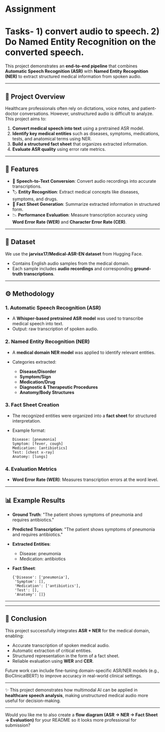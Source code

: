 # Assignment
# Tasks- 1) convert audio to speech. 2) Do Named Entity Recognition on the converted speech.


This project demonstrates an **end-to-end pipeline** that combines **Automatic Speech Recognition (ASR)** with **Named Entity Recognition (NER)** to extract structured medical information from spoken audio.

---

## 📌 Project Overview

Healthcare professionals often rely on dictations, voice notes, and patient-doctor conversations. However, unstructured audio is difficult to analyze.
This project aims to:

1. **Convert medical speech into text** using a pretrained ASR model.
2. **Identify key medical entities** such as diseases, symptoms, medications, tests, and anatomical terms using NER.
3. **Build a structured fact sheet** that organizes extracted information.
4. **Evaluate ASR quality** using error rate metrics.

---

## 🚀 Features

* 🎤 **Speech-to-Text Conversion**: Convert audio recordings into accurate transcriptions.
* 🏷️ **Entity Recognition**: Extract medical concepts like diseases, symptoms, and drugs.
* 📑 **Fact Sheet Generation**: Summarize extracted information in structured form.
* 📉 **Performance Evaluation**: Measure transcription accuracy using **Word Error Rate (WER)** and **Character Error Rate (CER)**.

---

## 📂 Dataset

We use the **jarvisx17/Medical-ASR-EN dataset** from Hugging Face.

* Contains English audio samples from the medical domain.
* Each sample includes **audio recordings** and corresponding **ground-truth transcriptions**.

---

## ⚙️ Methodology

### 1. Automatic Speech Recognition (ASR)

* A **Whisper-based pretrained ASR model** was used to transcribe medical speech into text.
* Output: raw transcription of spoken audio.

### 2. Named Entity Recognition (NER)

* A **medical domain NER model** was applied to identify relevant entities.
* Categories extracted:

  * **Disease/Disorder**
  * **Symptom/Sign**
  * **Medication/Drug**
  * **Diagnostic & Therapeutic Procedures**
  * **Anatomy/Body Structures**

### 3. Fact Sheet Creation

* The recognized entities were organized into a **fact sheet** for structured interpretation.
* Example format:

  ```
  Disease: [pneumonia]  
  Symptom: [fever, cough]  
  Medication: [antibiotics]  
  Test: [chest x-ray]  
  Anatomy: [lungs]  
  ```

### 4. Evaluation Metrics

* **Word Error Rate (WER)**: Measures transcription errors at the word level.


---

## 📊 Example Results

* **Ground Truth**: "The patient shows symptoms of pneumonia and requires antibiotics."
* **Predicted Transcription**: "The patient shows symptoms of pneumonia and requires antibiotics."
* **Extracted Entities**:

  * Disease: pneumonia
  * Medication: antibiotics
* **Fact Sheet**:

  ```
  {'Disease': ['pneumonia'], 
   'Symptom': [], 
   'Medication': ['antibiotics'], 
   'Test': [], 
   'Anatomy': []}
  ```


---

---

## 📖 Conclusion

This project successfully integrates **ASR + NER** for the medical domain, enabling:

* Accurate transcription of spoken medical audio.
* Automatic extraction of critical entities.
* Structured representation in the form of a fact sheet.
* Reliable evaluation using **WER** and **CER**.

Future work can include fine-tuning domain-specific ASR/NER models (e.g., BioClinicalBERT) to improve accuracy in real-world clinical settings.

---

✨ This project demonstrates how multimodal AI can be applied in **healthcare speech analysis**, making unstructured medical audio more useful for decision-making.

---

Would you like me to also create a **flow diagram (ASR → NER → Fact Sheet → Evaluation)** for your README so it looks more professional for submission?
